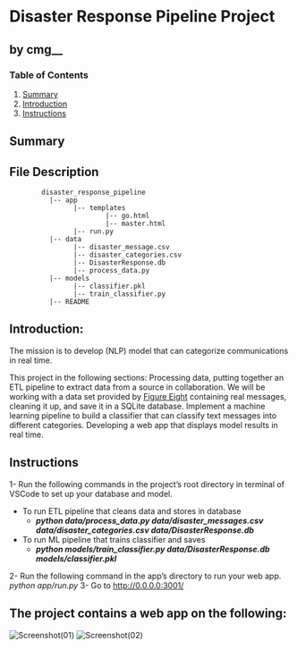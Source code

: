 
# Disaster Response Pipeline Project
## by cmg__
### Table of Contents

1. [Summary](#Summary)
2. [Introduction](#Introduction)  
3. [Instructions](#Instructions) 


## Summary <a name="Summary"></a>

## File Description
~~~~~~~
        disaster_response_pipeline
          |-- app
                |-- templates
                        |-- go.html
                        |-- master.html
                |-- run.py
          |-- data
                |-- disaster_message.csv
                |-- disaster_categories.csv
                |-- DisasterResponse.db
                |-- process_data.py
          |-- models
                |-- classifier.pkl
                |-- train_classifier.py
          |-- README
~~~~~~~ 
      


## Introduction: <a name="introduction"></a>

The mission is to develop (NLP) model that can categorize communications in real time. 

This project in the following sections:
Processing data, putting together an ETL pipeline to extract data from a source in collaboration.  We will be working with a data set provided by [Figure Eight](https://www.figure-eight.com/) containing real messages, cleaning it up, and save it in a SQLite database.
Implement a machine learning pipeline to build a classifier that can classify text messages into different categories.
Developing a web app that displays model results in real time.

## Instructions <a name="instructions"></a>

1- Run the following commands in the project’s root directory in terminal of VSCode to set up your database and model.
- To run ETL pipeline that cleans data and stores in database 
    - _**python data/process_data.py data/disaster_messages.csv data/disaster_categories.csv data/DisasterResponse.db**_
- To run ML pipeline that trains classifier and saves 
    - _**python models/train_classifier.py data/DisasterResponse.db models/classifier.pkl**_

2- Run the following command in the app’s directory to run your web app. 
    _python app/run.py_ 
3- Go to http://0.0.0.0:3001/


## The project contains a web app on the following:

![Screenshot(01)](https://user-images.githubusercontent.com/103899117/170536793-df5720d2-6b48-4566-a383-fa7015cda0a7.png)
![Screenshot(02)](https://user-images.githubusercontent.com/103899117/170536796-a01e7e0e-e19d-4cc5-abb0-aadc8a1a8f99.png)
